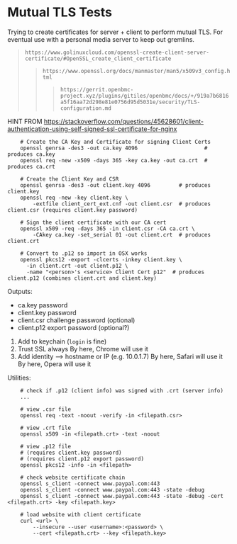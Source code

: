 # Mutual TLS Tests

Trying to create certificates for server + client to perform mutual TLS.
For eventual use with a personal media server to keep out gremlins.

> `https://www.golinuxcloud.com/openssl-create-client-server-certificate/#OpenSSL_create_client_certificate`
>> `https://www.openssl.org/docs/manmaster/man5/x509v3_config.html`
>>> `https://gerrit.openbmc-project.xyz/plugins/gitiles/openbmc/docs/+/919a7b6816a5f16aa72d298e81e0756d95d5031e/security/TLS-configuration.md`


HINT FROM https://stackoverflow.com/questions/45628601/client-authentication-using-self-signed-ssl-certificate-for-nginx
```
    # Create the CA Key and Certificate for signing Client Certs
    openssl genrsa -des3 -out ca.key 4096                     # produces ca.key
    openssl req -new -x509 -days 365 -key ca.key -out ca.crt  # produces ca.crt

    # Create the Client Key and CSR
    openssl genrsa -des3 -out client.key 4096         # produces client.key
    openssl req -new -key client.key \
        -extfile client_cert_ext.cnf -out client.csr  # produces client.csr (requires client.key password)

    # Sign the client certificate with our CA cert
    openssl x509 -req -days 365 -in client.csr -CA ca.crt \
        -CAkey ca.key -set_serial 01 -out client.crt  # produces client.crt

    # Convert to .p12 so import in OSX works
    openssl pkcs12 -export -clcerts -inkey client.key \
      -in client.crt -out client.p12 \
      -name "<person>'s <service> Client Cert p12"  # produces client.p12 (combines client.crt and client.key)
```

Outputs:
- ca.key password
- client.key password
- client.csr challenge password (optional)
- client.p12 export password (optional?)

1) Add to keychain (`login` is fine)
2) Trust SSL always
    By here, Chrome will use it
3) Add identity --> hostname or IP (e.g. 10.0.1.7)
    By here, Safari will use it
    By here, Opera will use it

Utilities:
```
    # check if .p12 (client info) was signed with .crt (server info)
    ...

    # view .csr file
    openssl req -text -noout -verify -in <filepath.csr>

    # view .crt file
    openssl x509 -in <filepath.crt> -text -noout

    # view .p12 file
    # (requires client.key password)
    # (requires client.p12 export password)
    openssl pkcs12 -info -in <filepath>

    # check website certificate chain
    openssl s_client -connect www.paypal.com:443
    openssl s_client -connect www.paypal.com:443 -state -debug
    openssl s_client -connect www.paypal.com:443 -state -debug -cert <filepath.crt> -key <filepath.key>

    # load website with client certificate
    curl <url> \
        --insecure --user <username>:<password> \
        --cert <filepath.crt> --key <filepath.key>
```
